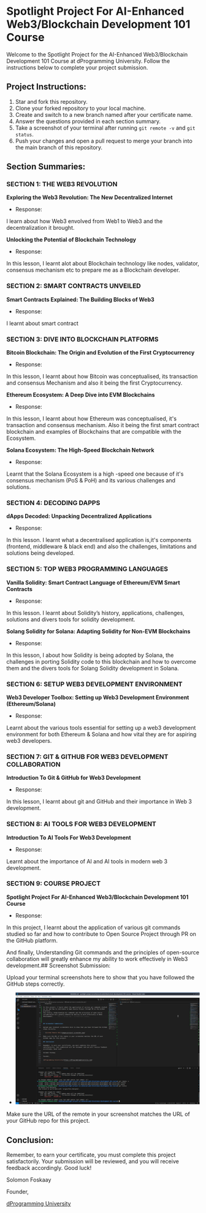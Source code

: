 # Spotlight Project For AI-Enhanced Web3/Blockchain Development 101 Course

Welcome to the Spotlight Project for the AI-Enhanced Web3/Blockchain Development 101 Course at dProgramming University. Follow the instructions below to complete your project submission.

## Project Instructions:

1. Star and fork this  repository.
2. Clone your forked repository to your local machine.
3. Create and switch to a new branch named after your certificate name.
4. Answer the questions provided in each section summary.
5. Take a screenshot of your terminal after running `git remote -v` and `git status`.
6. Push your changes and open a pull request to merge your branch into the main branch of this repository.

## Section Summaries:

### SECTION 1: THE WEB3 REVOLUTION
**Exploring the Web3 Revolution: The New Decentralized Internet**
- Response: 

I learn about how Web3 envolved from Web1 to Web3 and the decentralization it brought.

**Unlocking the Potential of Blockchain Technology**
- Response: 

In this lesson, I learnt alot about Blockchain technology like nodes, validator, consensus mechanism etc to prepare me as a Blockchain developer.

### SECTION 2: SMART CONTRACTS UNVEILED
**Smart Contracts Explained: The Building Blocks of Web3**
- Response: 

I learnt about smart contract

### SECTION 3: DIVE INTO BLOCKCHAIN PLATFORMS
**Bitcoin Blockchain: The Origin and Evolution of the First Cryptocurrency**
- Response: 

In this lesson, I learnt about how Bitcoin was conceptualised, its transaction and consensus Mechanism and also it being the first Cryptocurrency.

**Ethereum Ecosystem: A Deep Dive into EVM Blockchains**
- Response: 

In this lesson, I learnt about how Ethereum was conceptualised, it's transaction and consensus mechanism. Also it being the first smart contract blockchain and examples of Blockchains that are compatible with the Ecosystem.



**Solana Ecosystem: The High-Speed Blockchain Network**
- Response: 

Learnt that the Solana Ecosystem is a high -speed one because of it's consensus mechanism (PoS & PoH) and its various challenges and solutions.

### SECTION 4: DECODING DAPPS
**dApps Decoded: Unpacking Decentralized Applications**
- Response: 

In this lesson. I learnt what a decentralised application is,it's components (frontend, middleware & black end) and also the challenges, limitations and solutions being developed.

### SECTION 5: TOP WEB3 PROGRAMMING LANGUAGES
**Vanilla Solidity: Smart Contract Language of Ethereum/EVM Smart Contracts**
- Response: 

In this lesson. I learnt about Solidity’s history, applications, challenges, solutions and divers tools for solidity development.

**Solang Solidity for Solana: Adapting Solidity for Non-EVM Blockchains**
- Response: 

In this lesson, I about how Solidity is being adopted by Solana, the challenges in porting Solidity code to this blockchain and how to overcome them and the divers tools for Solang Solidity development in Solana.

### SECTION 6: SETUP WEB3 DEVELOPMENT ENVIRONMENT
**Web3 Developer Toolbox: Setting up Web3 Development Environment (Ethereum/Solana)**
- Response: 

Learnt about the various tools essential for setting up a web3 development environment for both Ethereum & Solana and how vital they are for aspiring web3 developers.

### SECTION 7: GIT & GITHUB FOR WEB3 DEVELOPMENT COLLABORATION
**Introduction To Git & GitHub for Web3 Development**
- Response: 

In this lesson, I learnt about git and GitHub and their importance in Web 3 development.

### SECTION 8: AI TOOLS FOR WEB3 DEVELOPMENT
**Introduction To AI Tools For Web3 Development**
- Response: 

Learnt about the importance of AI and AI tools in modern web 3 development.

### SECTION 9: COURSE PROJECT
**Spotlight Project For AI-Enhanced Web3/Blockchain Development 101 Course**
- Response:  

In this project, I learnt about the application of various git commands studied so far and how to contribute to Open Source Project through PR on the GitHub platform.

And finally, Understanding Git commands and the principles of open-source collaboration will greatly enhance my ability to work effectively in Web3 development.## Screenshot Submission:

Upload your terminal screenshots here to show that you have followed the GitHub steps correctly.

- ![GitHub Remote URL](images/myProjectscreenshot.jpg)

Make sure the URL of the remote in your screenshot matches the URL of your GitHub repo for this project.

## Conclusion:

Remember, to earn your certificate, you must complete this project satisfactorily. Your submission will be reviewed, and you will receive feedback accordingly. Good luck!

Solomon Foskaay

Founder,

[dProgramming University](https://dProgrammingUniversity.com)

